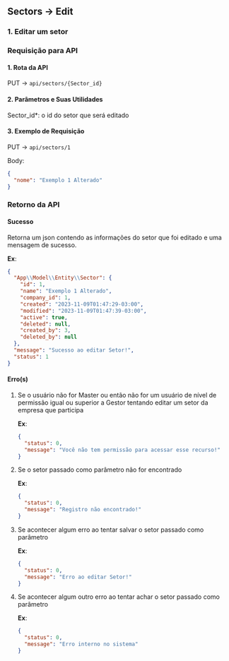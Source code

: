 ## Sectors -> Edit

### 1. Editar um setor

### Requisição para API

#### 1. Rota da API

PUT -> `api/sectors/{Sector_id}`

#### 2. Parâmetros e Suas Utilidades

Sector_id\*: o id do setor que será editado

#### 3. Exemplo de Requisição

PUT -> `api/sectors/1`

Body:

```json
{
  "nome": "Exemplo 1 Alterado"
}
```

### Retorno da API

#### Sucesso

Retorna um json contendo as informações do setor que foi editado e uma mensagem de sucesso.

**Ex**:

```json
{
  "App\\Model\\Entity\\Sector": {
    "id": 1,
    "name": "Exemplo 1 Alterado",
    "company_id": 1,
    "created": "2023-11-09T01:47:29-03:00",
    "modified": "2023-11-09T01:47:39-03:00",
    "active": true,
    "deleted": null,
    "created_by": 3,
    "deleted_by": null
  },
  "message": "Sucesso ao editar Setor!",
  "status": 1
}
```

#### Erro(s)

1.  Se o usuário não for Master ou então não for um usuário de nível de permissão igual ou superior a Gestor tentando editar um setor da empresa que participa

    **Ex**:

    ```json
    {
      "status": 0,
      "message": "Você não tem permissão para acessar esse recurso!"
    }
    ```

2.  Se o setor passado como parâmetro não for encontrado

    **Ex**:

    ```json
    {
      "status": 0,
      "message": "Registro não encontrado!"
    }
    ```

3.  Se acontecer algum erro ao tentar salvar o setor passado como parâmetro

    **Ex**:

    ```json
    {
      "status": 0,
      "message": "Erro ao editar Setor!"
    }
    ```

4.  Se acontecer algum outro erro ao tentar achar o setor passado como parâmetro

    **Ex**:

    ```json
    {
      "status": 0,
      "message": "Erro interno no sistema"
    }
    ```
